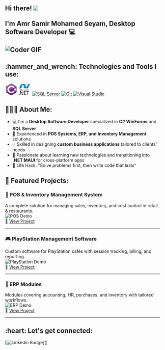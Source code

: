 <h2 align="left">
 <abc>
  <br>Hi there! <img src="https://user-images.githubusercontent.com/42378118/110234147-e3259600-7f4e-11eb-95be-0c4047144dea.gif" width="30"><br>
  <br> I'm Amr Samir Mohamed Seyam, Desktop Software Developer 💻<br>
  <br>
    <img src="https://media.giphy.com/media/SWoSkN6DxTszqIKEqv/giphy.gif" alt="Coder GIF" width="500">
 </abc>
</h2> 

<h2 align="left">:hammer_and_wrench: Technologies and Tools I use:</h2>
<p align="left">
    <a href="https://learn.microsoft.com/en-us/dotnet/csharp/" target="_blank"> <img src="https://raw.githubusercontent.com/devicons/devicon/master/icons/csharp/csharp-original.svg" alt="C#" width="40" height="40"/> </a>
    <a href="https://dotnet.microsoft.com/" target="_blank"> <img src="https://raw.githubusercontent.com/devicons/devicon/master/icons/dot-net/dot-net-original-wordmark.svg" alt=".NET" width="40" height="40"/> </a>
    <a href="https://www.microsoft.com/en-us/sql-server" target="_blank"> <img src="https://www.svgrepo.com/show/303229/microsoft-sql-server-logo.svg" alt="SQL Server" width="40" height="40"/> </a>
    <a href="https://git-scm.com/" target="_blank"> <img src="https://www.vectorlogo.zone/logos/git-scm/git-scm-icon.svg" alt="Git" width="40" height="40"/> </a>
    <a href="https://visualstudio.microsoft.com/" target="_blank"> <img src="https://visualstudio.microsoft.com/wp-content/uploads/2021/10/Product-Icon.svg" alt="Visual Studio" width="40" height="40"/> </a>
</p>

<h2 align="left">👨🏻‍💻 About Me:</h2>

- :computer: I'm a **Desktop Software Developer** specialized in **C# WinForms** and **SQL Server**  
- :office: Experienced in **POS Systems, ERP, and Inventory Management** solutions  
- :bulb: Skilled in designing **custom business applications** tailored to clients’ needs  
- :rocket: Passionate about learning new technologies and transitioning into **.NET MAUI** for cross-platform apps  
- :dart: Life Hack: "Solve problems first, then write code that lasts"  

<h2 align="left">🚀 Featured Projects:</h2>

### 📌 POS & Inventory Management System  
A complete solution for managing sales, inventory, and cost control in retail & restaurants.  
![POS Demo](https://via.placeholder.com/600x300?text=POS+System+Demo)  
🔗 [View Project](https://github.com/ASControlDevelopment/POS-System)

---

### 🎮 PlayStation Management Software  
Custom software for PlayStation cafés with session tracking, billing, and reporting.  
![PlayStation Demo](https://via.placeholder.com/600x300?text=PlayStation+Manager+Demo)  
🔗 [View Project](https://github.com/ASControlDevelopment/PlayStation-Manager)

---

### 🏢 ERP Modules  
Modules covering accounting, HR, purchases, and inventory with tailored workflows.  
![ERP Demo](https://via.placeholder.com/600x300?text=ERP+Modules+Demo)  
🔗 [View Project](https://github.com/ASControlDevelopment/ERP-Modules)

---

<h2 align="left">:heart: Let's get connected:</h2>

[![Linkedin Badge](https://img.shields.io/badge/-Amr_Seyam-blue?style=flat-squ_)]()
